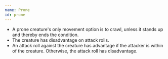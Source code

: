 ```yaml
---
name: Prone
id: prone
---
```

* A prone creature's only movement option is to crawl, unless it stands up and thereby ends the condition.
* The creature has disadvantage on attack rolls.
* An attack roll against the creature has advantage if the attacker is within <me-distance length="5" /> of the creature. Otherwise, the
attack roll has disadvantage.
